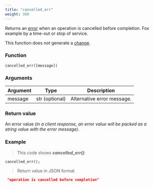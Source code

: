 ```yaml
---
title: "cancelled_err"
weight: 360
---
```


Returns an [error](../../data-types/error) when an operation is cancelled before completion. Fox example by a time-out or stop of service.

This function does *not* generate a [change](../../overview/changes).

### Function

`cancelled_err([message])`

### Arguments

Argument | Type | Description
-------- | ---- | -----------
message | str (optional) | Alternative error message.

### Return value

An error value *(in a client response, an error value will be packed as a string value with the error message)*.

### Example

> This code shows ***cancelled_err()***:

```thingsdb,json_response
cancelled_err();
```

> Return value in JSON format

```json
 "operation is cancelled before completion"
```
